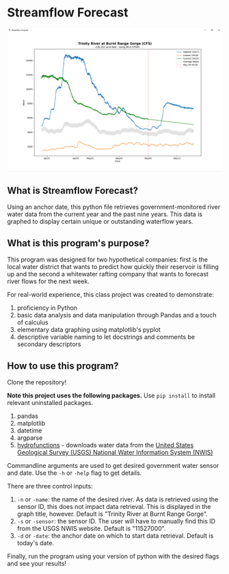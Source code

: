 # Streamflow Forecast
![Screenshot of an example Streamflow Forecast plot.](/assets/streamflow_example.PNG)

## What is Streamflow Forecast?
Using an anchor date, this python file retrieves government-monitored river water data from the current year and the past nine years. This data is graphed to display certain unique or outstanding waterflow years.

## What is this program's purpose?
This program was designed for two hypothetical companies: first is the local water district that wants to predict how quickly their reservoir is filling up and the second a whitewater rafting company that wants to forecast river flows for the next week.

For real-world experience, this class project was created to demonstrate:
1) proficiency in Python
2) basic data analysis and data manipulation through Pandas and a touch of calculus
3) elementary data graphing using matplotlib's pyplot
4) descriptive variable naming to let docstrings and comments be secondary descriptors

## How to use this program?
Clone the repository!

**Note this project uses the following packages.** Use ```pip install``` to install relevant uninstalled packages. 
1) pandas
2) matplotlib
3) datetime
4) argparse
5) [hydrofunctions](https://pypi.org/project/hydrofunctions/) - downloads water data from the [United States Geological Survey (USGS) National Water Information System (NWIS)](https://waterdata.usgs.gov/nwis)

Commandline arguments are used to get desired government water sensor and date. Use the ```-h``` or ```-help``` flag to get details.

There are three control inputs:
1) ```-n``` or ```-name```: the name of the desired river. As data is retrieved using the sensor ID, this does not impact data retrieval. This is displayed in the graph title, however. Default is "Trinity River at Burnt Range Gorge".
2) ```-s``` or ```-sensor```: the sensor ID. The user will have to manually find this ID from the USGS NWIS website. Default is "11527000".
3) ```-d``` or ```-date```: the anchor date on which to start data retrieval. Default is today's date.

Finally, run the program using your version of python with the desired flags and see your results!
